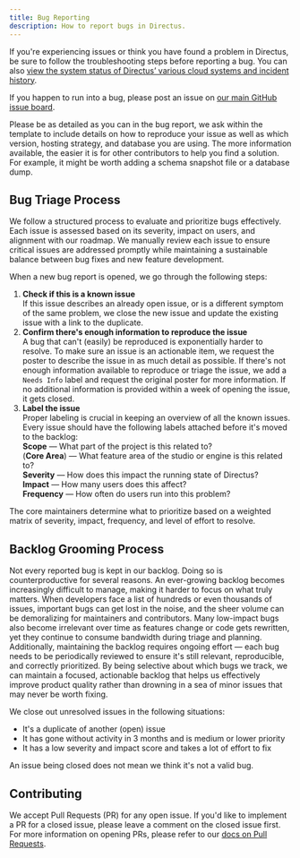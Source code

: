 ```yaml
---
title: Bug Reporting
description: How to report bugs in Directus.
---
```


If you're experiencing issues or think you have found a problem in Directus, be sure to follow the troubleshooting steps before reporting a bug. You can also [view the system status of Directus’ various cloud systems and incident history](https://status.directus.cloud/).

If you happen to run into a bug, please post an issue on [our main GitHub issue board](https://github.com/directus/directus/issues).

Please be as detailed as you can in the bug report, we ask within the template to include details on how to reproduce your issue as well as which version, hosting strategy, and database you are using. The more information available, the easier it is for other contributors to help you find a solution. For example, it might be worth adding a schema snapshot file or a database dump.

## Bug Triage Process

We follow a structured process to evaluate and prioritize bugs effectively. Each issue is assessed based on its severity, impact on users, and alignment with our roadmap. We manually review each issue to ensure critical issues are addressed promptly while maintaining a sustainable balance between bug fixes and new feature development.

When a new bug report is opened, we go through the following steps:

1. **Check if this is a known issue**  
   If this issue describes an already open issue, or is a different symptom of the same problem, we close the new issue and update the existing issue with a link to the duplicate.
1. **Confirm there's enough information to reproduce the issue**  
   A bug that can't (easily) be reproduced is exponentially harder to resolve. To make sure an issue is an actionable item, we request the poster to describe the issue in as much detail as possible. If there's not enough information available to reproduce or triage the issue, we add a `Needs Info` label and request the original poster for more information. If no additional information is provided within a week of opening the issue, it gets closed.
1. **Label the issue**  
   Proper labeling is crucial in keeping an overview of all the known issues. Every issue should have the following labels attached before it's moved to the backlog:  
   **Scope** — What part of the project is this related to?  
   (**Core Area**) — What feature area of the studio or engine is this related to?  
   **Severity** — How does this impact the running state of Directus?  
   **Impact** — How many users does this affect?  
   **Frequency** — How often do users run into this problem?

The core maintainers determine what to prioritize based on a weighted matrix of severity, impact, frequency, and level of effort to resolve.

## Backlog Grooming Process

Not every reported bug is kept in our backlog. Doing so is counterproductive for several reasons. An ever-growing backlog becomes increasingly difficult to manage, making it harder to focus on what truly matters. When developers face a list of hundreds or even thousands of issues, important bugs can get lost in the noise, and the sheer volume can be demoralizing for maintainers and contributors. Many low-impact bugs also become irrelevant over time as features change or code gets rewritten, yet they continue to consume bandwidth during triage and planning. Additionally, maintaining the backlog requires ongoing effort — each bug needs to be periodically reviewed to ensure it's still relevant, reproducible, and correctly prioritized. By being selective about which bugs we track, we can maintain a focused, actionable backlog that helps us effectively improve product quality rather than drowning in a sea of minor issues that may never be worth fixing.

We close out unresolved issues in the following situations:

- It's a duplicate of another (open) issue
- It has gone without activity in 3 months and is medium or lower priority
- It has a low severity and impact score and takes a lot of effort to fix

An issue being closed does not mean we think it's not a valid bug.

## Contributing

We accept Pull Requests (PR) for any open issue. If you'd like to implement a PR for a closed issue, please leave a comment on the closed issue first. For more information on opening PRs, please refer to our [docs on Pull Requests](https://directus.io/docs/community/contribution/pull-requests).
